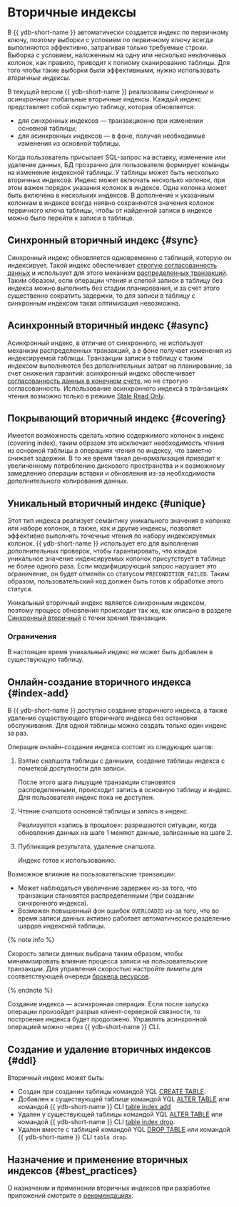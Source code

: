 # Вторичные индексы

В {{ ydb-short-name }} автоматически создается индекс по первичному ключу, поэтому выборки с условием по первичному ключу всегда выполняются эффективно, затрагивая только требуемые строки. Выборка с условием, наложенным на одну или несколько неключевых колонок, как правило, приводит к полному сканированию таблицы. Для того чтобы такие выборки были эффективными, нужно использовать _вторичные индексы_.

В текущей версии {{ ydb-short-name }} реализованы _синхронные_ и _асинхронные_ глобальные вторичные индексы. Каждый индекс представляет собой скрытую таблицу, которая обновляется:

* для синхронных индексов — транзакционно при изменении основной таблицы;
* для асинхронных индексов — в фоне, получая необходимые изменения из основной таблицы.

Когда пользователь присылает SQL-запрос на вставку, изменение или удаление данных, БД прозрачно для пользователя формирует команды на изменение индексной таблицы. У таблицы может быть несколько вторичных индексов. Индекс может включать несколько колонок, при этом важен порядок указания колонок в индексе. Одна колонка может быть включена в нескольких индексов. В дополнение к указанным колонкам в индексе всегда неявно сохраняются значения колонок первичного ключа таблицы, чтобы от найденной записи в индексе можно было перейти к записи в таблице.

## Синхронный вторичный индекс {#sync}

Синхронный индекс обновляется одновременно с таблицей, которую он индексирует. Такой индекс обеспечивает [строгую согласованность данных](https://en.wikipedia.org/wiki/Consistency_model) и использует для этого механизм [распределенных транзакций](../transactions.md#distributed-tx). Таким образом, если операции чтения и слепой записи в таблицу без индекса можно выполнить без стадии планирования, и за счет этого существенно сократить задержки, то для записи в таблицу с синхронным индексом такая оптимизация невозможна.

## Асинхронный вторичный индекс {#async}

Асинхронный индекс, в отличие от синхронного, не использует механизм распределенных транзакций, а в фоне получает изменения из индексируемой таблицы. Транзакции записи в таблицу с таким индексом выполняются без дополнительных затрат на планирование, за счет снижения гарантий: асинхронный индекс обеспечивает [согласованность данных в конечном счете](https://en.wikipedia.org/wiki/Eventual_consistency), но не строгую согласованность. Использование асинхронного индекса в транзакциях чтения возможно только в режиме [Stale Read Only](transactions.md#modes).

## Покрывающий вторичный индекс {#covering}

Имеется возможность сделать копию содержимого колонок в индекс (covering index), таким образом это исключает необходимость чтения из основной таблицы в операциях чтения по индексу, что заметно снижает задержки. В то же время такая денормализация приводит к увеличенному потреблению дискового пространства и к возможному замедлению операции вставки и обновления из-за необходимости дополнительного копирования данных.

## Уникальный вторичный индекс {#unique}

Этот тип индекса реализует семантику уникального значения в колонке или наборе колонок, а также, как и другие индексы, позволяет эффективно выполнять точечные чтения по набору индексируемых колонок. {{ ydb-short-name }} использует его для выполнения дополнительных проверок, чтобы гарантировать, что каждое уникальное значение индексируемых колонок присутствует в таблице не более одного раза. Если модифицирующий запрос нарушает это ограничение, он будет отменён со статусом `PRECONDITION_FAILED`. Таким образом, пользовательский код должен быть готов к обработке этого статуса.

Уникальный вторичный индекс является синхронным индексом, поэтому процесс обновления происходит так же, как описано в разделе [Синхронный вторичный](#sync) с точки зрения транзакции.

### Ограничения

В настоящее время уникальный индекс не может быть добавлен в существующую таблицу.

## Онлайн-создание вторичного индекса {#index-add}

В {{ ydb-short-name }} доступно создание вторичного индекса, а также удаление существующего вторичного индекса без остановки обслуживания. Для одной таблицы можно создать только один индекс за раз.

Операция онлайн-создания индекса состоит из следующих шагов:

1. Взятие снапшота таблицы с данными, создание таблицы индекса с пометкой доступности для записи.

    После этого шага пишущие транзакции становятся распределенными, происходит запись в основную таблицу и индекс. Для пользователя индекс пока не доступен.
1. Чтение снапшота основной таблицы и запись в индекс.

    Реализуется «запись в прошлое»: разрешаются ситуации, когда обновления данных на шаге 1 меняют данные, записанные на шаге 2.
1. Публикация результата, удаление снапшота.

    Индекс готов к использованию.

Возможное влияние на пользовательские транзакции:

* Может наблюдаться увеличение задержек из-за того, что транзакции становятся распределенными (при создании синхронного индекса).
* Возможен повышенный фон ошибок `OVERLOADED` из-за того, что во время записи данных активно работает автоматическое разделение шардов индексной таблицы.

{% note info %}

Скорость записи данных выбрана таким образом, чтобы минимизировать влияние процесса записи на пользовательские транзакции. Для управления скоростью настройте лимиты для соответствующей очереди [брокера ресурсов](../../reference/configuration/index.md#resource-broker-config).

{% endnote %}

Создание индекса — асинхронная операция. Если после запуска операции произойдет разрыв клиент-серверной связности, то построение индекса будет продолжено. Управлять асинхронной операцией можно через {{ ydb-short-name }} CLI.

## Создание и удаление вторичных индексов {#ddl}

Вторичный индекс может быть:

- Создан при создании таблицы командой YQL [CREATE TABLE](../../yql/reference/syntax/create_table/index.md).
- Добавлен к существующей таблице командой YQL [ALTER TABLE](../../yql/reference/syntax/alter_table/index.md) или командой {{ ydb-short-name }} CLI [table index add](../../reference/ydb-cli/commands/secondary_index.md#add)
- Удален у существующей таблицы командой YQL [ALTER TABLE](../../yql/reference/syntax/alter_table/index.md) или командой {{ ydb-short-name }} CLI [table index drop](../../reference/ydb-cli/commands/secondary_index.md#drop).
- Удален вместе с таблицей командой YQL [DROP TABLE](../../yql/reference/syntax/drop_table.md) или командой {{ ydb-short-name }} CLI `table drop`.

## Назначение и применение вторичных индексов {#best_practices}

О назначении и применении вторичных индексов при разработке приложений смотрите в [рекомендациях](../../dev/secondary-indexes.md).
